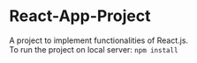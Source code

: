 # React-App-Project
 A project to implement functionalities of React.js.<br>
 To run the project on local server:
`npm install` 
